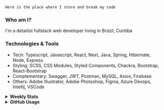 ```
Here is the place where I store and break my code
```
### Who am I?
I'm a detailist fullstack web developer living in Brazil, Curitiba

### Technologies & Tools
- Tech: Typescript, Javascript, React, Next, Java, Spring, Hibernate, Node, Express
- Styling: SCSS, CSS Modules, Styled Components, Chackra, Bootstrap, React-Bootstrap
- Complementary: Swagger, JWT, Postman, MySQL, Axios, Firebase
- Others: Adobe Illustrator, Adobe Photoshop, Figma, Azure Devops, Intellij, VSCode

<details>
  <summary><b> Weekly Stats</b></summary>
<!--START_SECTION:waka-->

```txt
TypeScript   24 hrs 12 mins  ███████████████████████▒░   93.96 %
JavaScript   38 mins         ▓░░░░░░░░░░░░░░░░░░░░░░░░   02.47 %
JSON         32 mins         ▓░░░░░░░░░░░░░░░░░░░░░░░░   02.11 %
CSS          19 mins         ▒░░░░░░░░░░░░░░░░░░░░░░░░   01.29 %
XML          1 min           ░░░░░░░░░░░░░░░░░░░░░░░░░   00.11 %
```

<!--END_SECTION:waka-->
</details>

<details>
  <summary><b> GitHub Usage</b></summary>
  
[![Top Langs](https://github-readme-stats.vercel.app/api/top-langs/?username=gxlpes&&langs_count=9&layout=compact)](https://github.com/anuraghazra/github-readme-stats)

</details>
